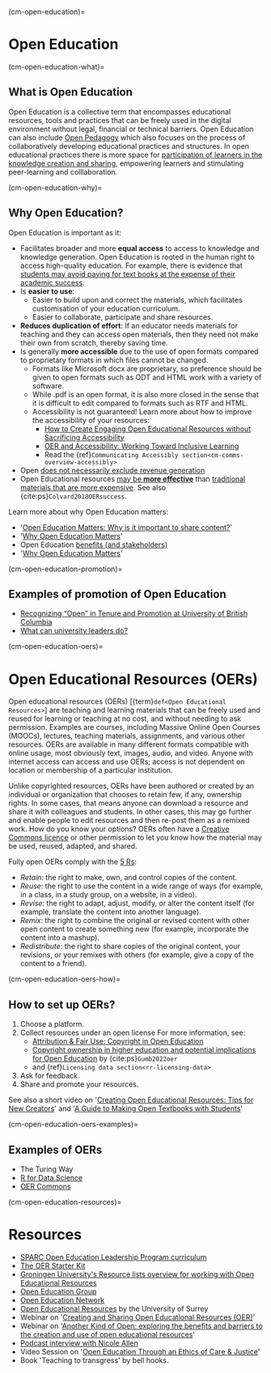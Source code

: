 (cm-open-education)=
# Open Education 

(cm-open-education-what)=
## What is Open Education
Open Education is a collective term that encompasses educational resources, tools and practices that can be freely used in the digital environment without legal, financial or technical barriers. 
Open Education can also include [Open Pedagogy](http://openpedagogy.org/open-pedagogy/) which also focuses on the process of collaboratively developing educational practices and structures. 
In open educational practices there is more space for [participation of learners in the knowledge creation and sharing](https://opencontent.org/blog/archives/2975), empowering learners and stimulating peer-learning and colllaboration.  

(cm-open-education-why)=
## Why Open Education?

Open Education is important as it:

- Facilitates broader and more **equal access** to access to knowledge and knowledge generation.
Open Education is rooted in the human right to access high-quality education.
For example, there is evidence that [students may avoid paying for text books at the expense of their academic success](https://www.psu.edu/news/university-libraries/story/students-may-avoid-paying-textbooks-expense-academic-success/).
- Is **easier to use**: 
    - Easier to build upon and correct the materials, which facilitates customisation of your education curriculum.
    - Easier to collaborate, participate and share resources.
- **Reduces duplication of effort**: If an educator needs materials for teaching and they can access open materials, then they need not make their own from scratch, thereby saving time.
- Is generally **more accessible** due to the use of open formats compared to proprietary formats in which files cannot be changed. 
    - Formats like Microsoft docx are proprietary, so preference should be given to open formats such as ODT and HTML work with a variety of software. 
    - While .pdf is an open format, it is also more closed in the sense that it is difficult to edit compared to formats such as RTF and HTML. 
    - Accessibility is not guaranteed! 
Learn more about how to improve the accessibility of your resources: 
        - [How to Create Engaging Open Educational Resources without Sacrificing Accessibility](https://www.youtube.com/watch?v=UtOCI5TqtQI)
        - [OER and Accessibility: Working Toward Inclusive Learning](https://sparcopen.org/news/2018/oer-accessibility-working-toward-inclusive-learning/)
        - Read the {ref}`Communicating Accessibly section<cm-comms-overview-accessibly>`
- Open [does not necessarily exclude revenue generation](https://edscoop.com/how-traditional-textbook-publishers-can-do-well-by-the-oer-community/)
- Open Educational resources [may be **more effective**](http://openedgroup.org/review) than [traditional materials that are more expensive](https://www.huffpost.com/entry/college-textbooks-do-you_b_8261086). 
See also {cite:ps}`Colvard2018OERsuccess`. 

Learn more about why Open Education matters: 
- '[Open Education Matters: Why is it important to share content?](https://www.youtube.com/watch?v=dTNnxPcY49Q)' 
- '[Why Open Education Matters](https://www.youtube.com/watch?v=gJWbVt2Nc-I&list=PL741678F352148469)'
- Open Education [benefits (and stakeholders)](https://openeducationalresources.pbworks.com/w/page/24838012/Stakeholders%20and%20benefits)
- '[Why Open Education Matters](https://www.opensocietyfoundations.org/voices/why-open-education-matters)'

(cm-open-education-promotion)=
## Examples of promotion of Open Education
- [Recognizing “Open” in Tenure and Promotion at University of British Columbia](https://sparcopen.org/news/2017/recognizing-open-tenure-promotion-ubc/) 
- [What can university leaders do?](https://sparcopen.org/events/sparc-more-2016/what-university-leaders-can-do-to-promote-open-and-how-librarians-might-help/)


(cm-open-education-oers)=
# Open Educational Resources (OERs)

Open educational resources (OERs) [{term}`def<Open Educational Resources>`] are teaching and learning materials that can be freely used and reused for learning or teaching at no cost, and without needing to ask permission. Examples are courses, including Massive Online Open Courses (MOOCs), lectures, teaching materials, assignments, and various other resources. OERs are available in many different formats compatible with online usage, most obviously text, images, audio, and video. Anyone with internet access can access and use OERs; access is not dependent on location or membership of a particular institution.

Unlike copyrighted resources, OERs have been authored or created by an individual or organization that chooses to retain few, if any, ownership rights. In some cases, that means anyone can download a resource and share it with colleagues and students. In other cases, this may go further and enable people to edit resources and then re-post them as a remixed work. How do you know your options? OERs often have a [Creative Commons licence](https://creativecommons.org/) or other permission to let you know how the material may be used, reused, adapted, and shared.

Fully open OERs comply with the [5 Rs](http://opencontent.org/definition/):

- _Retain_: the right to make, own, and control copies of the content.
- _Reuse_: the right to use the content in a wide range of ways (for example, in a class, in a study group, on a website, in a video).
- _Revise_: the right to adapt, adjust, modify, or alter the content itself (for example, translate the content into another language).
- _Remix_: the right to combine the original or revised content with other open content to create something new (for example, incorporate the content into a mashup).
- _Redistribute_: the right to share copies of the original content, your revisions, or your remixes with others (for example, give a copy of the content to a friend).

(cm-open-education-oers-how)=
## How to set up OERs? 

1. Choose a platform.
2. Collect resources under an open license
   For more information, see:
    - [Attribution & Fair Use: Copyright in Open Education](https://www.youtube.com/watch?v=jGTUHdadqJU)
    - [Copyright ownership in higher education and potential implications for Open Education](https://doi.org/10.17161/jcel.v5i1.14946) by {cite:ps}`Gumb2022oer`
    - and {ref}`Licensing data section<rr-licensing-data>`
4. Ask for feedback.
5. Share and promote your resources.

See also a short video on '[Creating Open Educational Resources: Tips for New Creators](https://www.youtube.com/watch?v=DV-HiWtMq1U)' and '[A Guide to Making Open Textbooks with Students](https://press.rebus.community/makingopentextbookswithstudents/)'

(cm-open-education-oers-examples)=
## Examples of OERs
- The Turing Way
- [R for Data Science](https://r4ds.had.co.nz/)
- [OER Commons](https://www.oercommons.org/)

(cm-open-education-resources)=
# Resources
- [SPARC Open Education Leadership Program curriculum](https://sparcopen.org/our-work/open-education-leadership-program/curriculum/)
- [The OER Starter Kit ](https://iastate.pressbooks.pub/oerstarterkit/)
- [Groningen University's Resource lists overview for working with Open Educational Resources](https://libguides.rug.nl/OER/OERResourceLists)
- [Open Education Group](https://openedgroup.org/)
- [Open Education Network](https://open.umn.edu/oen/)
- [Open Educational Resources](https://www.surrey.ac.uk/library/open-research/open-educational-resources) by the University of Surrey
- Webinar on '[Creating and Sharing Open Educational Resources (OER)](https://www.youtube.com/watch?v=6JgoUbED4rM)'
- Webinar on '[Another Kind of Open: exploring the benefits and barriers to the creation and use of open educational resources](https://www.youtube.com/watch?v=Mc7eV4gHA_0)' 
- [Podcast interview with Nicole Allen](https://leadinglinespod.com/episodes/episode-029-nicole-allen/)
- Video Session on '[Open Education Through an Ethics of Care & Justice](https://www.youtube.com/watch?v=i74KEAJnoPY)'
- Book 'Teaching to transgress' by bell hooks. 

